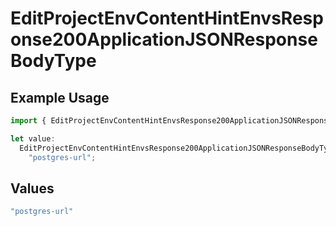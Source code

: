 # EditProjectEnvContentHintEnvsResponse200ApplicationJSONResponseBodyType

## Example Usage

```typescript
import { EditProjectEnvContentHintEnvsResponse200ApplicationJSONResponseBodyType } from "@vercel/sdk/models/operations/editprojectenv.js";

let value:
  EditProjectEnvContentHintEnvsResponse200ApplicationJSONResponseBodyType =
    "postgres-url";
```

## Values

```typescript
"postgres-url"
```